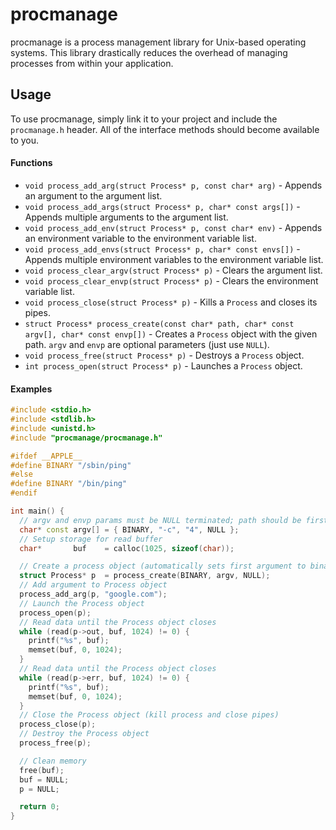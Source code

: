procmanage
==========

procmanage is a process management library for Unix-based operating systems.
This library drastically reduces the overhead of managing processes from within
your application.

## Usage

To use procmanage, simply link it to your project and include the `procmanage.h`
header.  All of the interface methods should become available to you.

#### Functions

* `void process_add_arg(struct Process* p, const char* arg)` - Appends an
argument to the argument list.
* `void process_add_args(struct Process* p, char* const args[])` - Appends
multiple arguments to the argument list.
* `void process_add_env(struct Process* p, const char* env)` - Appends an
environment variable to the environment variable list.
* `void process_add_envs(struct Process* p, char* const envs[])` - Appends
multiple environment variables to the environment variable list.
* `void process_clear_argv(struct Process* p)` - Clears the argument list.
* `void process_clear_envp(struct Process* p)` - Clears the environment variable
list.
* `void process_close(struct Process* p)` - Kills a `Process` and closes its
pipes.
* `struct Process* process_create(const char* path, char* const argv[], char*
const envp[])` - Creates a `Process` object with the given path.  `argv` and
`envp` are optional parameters (just use `NULL`).
* `void process_free(struct Process* p)` - Destroys a `Process` object.
* `int process_open(struct Process* p)` - Launches a `Process` object.

#### Examples

```cpp
#include <stdio.h>
#include <stdlib.h>
#include <unistd.h>
#include "procmanage/procmanage.h"

#ifdef __APPLE__
#define BINARY "/sbin/ping"
#else
#define BINARY "/bin/ping"
#endif

int main() {
  // argv and envp params must be NULL terminated; path should be first argument
  char* const argv[] = { BINARY, "-c", "4", NULL };
  // Setup storage for read buffer
  char*       buf    = calloc(1025, sizeof(char));

  // Create a process object (automatically sets first argument to binary)
  struct Process* p  = process_create(BINARY, argv, NULL);
  // Add argument to Process object
  process_add_arg(p, "google.com");
  // Launch the Process object
  process_open(p);
  // Read data until the Process object closes
  while (read(p->out, buf, 1024) != 0) {
    printf("%s", buf);
    memset(buf, 0, 1024);
  }
  // Read data until the Process object closes
  while (read(p->err, buf, 1024) != 0) {
    printf("%s", buf);
    memset(buf, 0, 1024);
  }
  // Close the Process object (kill process and close pipes)
  process_close(p);
  // Destroy the Process object
  process_free(p);

  // Clean memory
  free(buf);
  buf = NULL;
  p = NULL;

  return 0;
}
```
